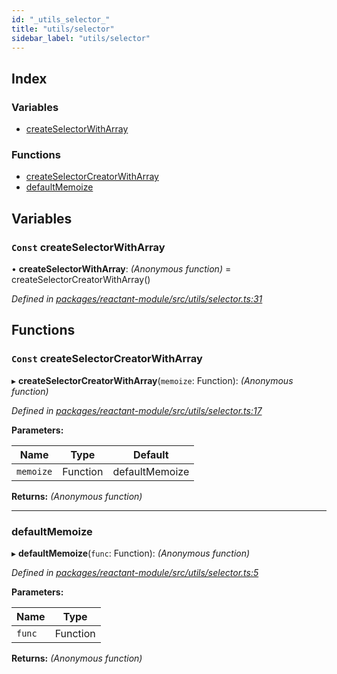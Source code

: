 ```yaml
---
id: "_utils_selector_"
title: "utils/selector"
sidebar_label: "utils/selector"
---
```


## Index

### Variables

* [createSelectorWithArray](_utils_selector_.md#const-createselectorwitharray)

### Functions

* [createSelectorCreatorWithArray](_utils_selector_.md#const-createselectorcreatorwitharray)
* [defaultMemoize](_utils_selector_.md#defaultmemoize)

## Variables

### `Const` createSelectorWithArray

• **createSelectorWithArray**: *(Anonymous function)* = createSelectorCreatorWithArray()

*Defined in [packages/reactant-module/src/utils/selector.ts:31](https://github.com/unadlib/reactant/blob/3ec6ab3/packages/reactant-module/src/utils/selector.ts#L31)*

## Functions

### `Const` createSelectorCreatorWithArray

▸ **createSelectorCreatorWithArray**(`memoize`: Function): *(Anonymous function)*

*Defined in [packages/reactant-module/src/utils/selector.ts:17](https://github.com/unadlib/reactant/blob/3ec6ab3/packages/reactant-module/src/utils/selector.ts#L17)*

**Parameters:**

Name | Type | Default |
------ | ------ | ------ |
`memoize` | Function | defaultMemoize |

**Returns:** *(Anonymous function)*

___

###  defaultMemoize

▸ **defaultMemoize**(`func`: Function): *(Anonymous function)*

*Defined in [packages/reactant-module/src/utils/selector.ts:5](https://github.com/unadlib/reactant/blob/3ec6ab3/packages/reactant-module/src/utils/selector.ts#L5)*

**Parameters:**

Name | Type |
------ | ------ |
`func` | Function |

**Returns:** *(Anonymous function)*
